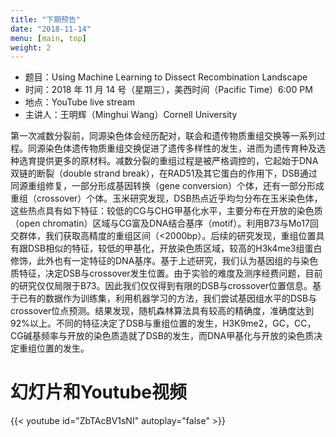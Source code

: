 ```yaml
---
title: "下期预告"
date: "2018-11-14"
menu: [main, top]
weight: 2
---
```



- 题目：Using Machine Learning to Dissect Recombination Landscape
- 时间：2018 年 11 月 14 号（星期三），美西时间（Pacific Time）6:00 PM
- 地点：YouTube live stream 
- 主讲人：王明辉（Minghui Wang）Cornell University

第一次减数分裂前，同源染色体会经历配对，联会和遗传物质重组交换等一系列过程。同源染色体遗传物质重组交换促进了遗传多样性的发生，进而为遗传育种及选种选育提供更多的原材料。减数分裂的重组过程是被严格调控的，它起始于DNA双链的断裂（double strand break），在RAD51及其它蛋白的作用下，DSB通过同源重组修复，一部分形成基因转换（gene conversion）个体，还有一部分形成重组（crossover）个体。玉米研究发现，DSB热点近乎均匀分布在玉米染色体，这些热点具有如下特征：较低的CG与CHG甲基化水平，主要分布在开放的染色质（open chromatin）区域与CG富及DNA结合基序（motif）。利用B73与Mo17回交群体，我们获取高精度的重组区间（<2000bp）。后续的研究发现，重组位置具有跟DSB相似的特征，较低的甲基化，开放染色质区域，较高的H3k4me3组蛋白修饰，此外也有一定特征的DNA基序。基于上述研究，我们认为基因组的与染色质特征，决定DSB与crossover发生位置。由于实验的难度及测序经费问题，目前的研究仅仅局限于B73。因此我们仅仅得到有限的DSB与crossover位置信息。基于已有的数据作为训练集，利用机器学习的方法，我们尝试基因组水平的DSB与crossover位点预测。结果发现，随机森林算法具有较高的精确度，准确度达到92%以上。不同的特征决定了DSB与重组位置的发生，H3K9me2，GC，CC，CG碱基频率与开放的染色质造就了DSB的发生，而DNA甲基化与开放的染色质决定重组位置的发生。

# 幻灯片和Youtube视频

{{< youtube id="ZbTAcBV1sNI" autoplay="false" >}}

